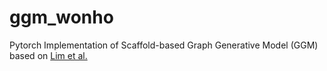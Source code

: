 # ggm_wonho
Pytorch Implementation of Scaffold-based Graph Generative Model (GGM) based on [Lim et al.](https://pubs.rsc.org/en/content/articlelanding/2020/sc/c9sc04503a#!divAbstract)


